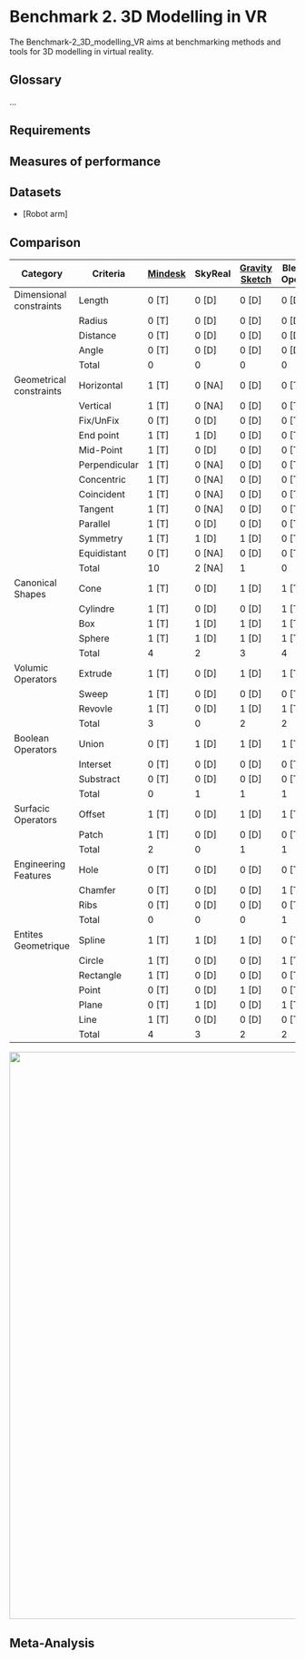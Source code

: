 # Benchmark 2. 3D Modelling in VR

The Benchmark-2_3D_modelling_VR aims at benchmarking methods and tools for 3D modelling in virtual reality.

## Glossary

...

## Requirements





## Measures of performance

## Datasets

- [Robot arm]

## Comparison

| Category                |   Criteria            | [Mindesk](https://mindeskvr.com/) | SkyReal | [Gravity<br>Sketch](https://www.gravitysketch.com/) | Blender<br>OpenXR | Blender<br>VR | [Flying<br>Shapes](https://www.flyingshapes.com/) | [VR<br>Sketch](https://vrsketch.eu/) | [Bordot *et al*](https://dl.acm.org/doi/10.1016/j.cad.2008.10.014)    | [Martin *et al*](https://link.springer.com/chapter/10.1007/978-3-319-60922-5_17)    | [Feeman *et al*](https://www.tandfonline.com/doi/abs/10.1080/16864360.2018.1462570?journalCode=tcad20)    |
|-------------------------|---------------|---------|---------|-------------------|-------------------|---------------|------------------|--------------|--------|--------|--------|
| Dimensional constraints | Length        | 0 [T]   | 0 [D]   | 0 [D]             | 0 [D]             | 0 [D]         | 0 [D]            | 0 [T]        | 0 [NA] | 0 [NA] | 1 [R]  |
|                         | Radius        | 0 [T]   | 0 [D]   | 0 [D]             | 0 [D]             | 0 [D]         | 0 [D]            | 0 [T]        | 0 [NA] | 0 [NA] | 1 [R]  |
|                         | Distance      | 0 [T]   | 0 [D]   | 0 [D]             | 0 [D]             | 0 [D]         | 0 [D]            | 0 [T]        | 0 [NA] | 0 [NA] | 1 [R]  |
|                         | Angle         | 0 [T]   | 0 [D]   | 0 [D]             | 0 [D]             | 0 [D]         | 0 [D]            | 0 [T]        | 0 [NA] | 0 [NA] | 1 [R]  |
|                         | Total         | 0       | 0       | 0                 | 0                 | 0             | 0                | 0            | 0 [NA] | 0 [NA] | 4      |
| Geometrical constraints | Horizontal    | 1 [T]   | 0 [NA]  | 0 [D]             | 0 [T]             | 0 [D]         | 0 [D]            | 1 [T]        | 0 [NA] |        | 0 [NA] |
|                         | Vertical      | 1 [T]   | 0 [NA]  | 0 [D]             | 0 [T]             | 0 [D]         | 0 [D]            | 1 [T]        | 0 [NA] |        | 0 [NA] |
|                         | Fix/UnFix     | 0 [T]   | 0 [D]   | 0 [D]             | 0 [T]             | 0 [D]         | 0 [D]            | 0 [T]        | 0 [NA] |        | 0 [NA] |
|                         | End point     | 1 [T]   | 1 [D]   | 0 [D]             | 0 [T]             | 0 [D]         | 1 [D]            | 1 [T]        | 0 [NA] |        | 0 [NA] |
|                         | Mid-Point     | 1 [T]   | 0 [D]   | 0 [D]             | 0 [T]             | 0 [D]         | 0 [D]            | 1 [T]        | 0 [NA] |        | 0 [NA] |
|                         | Perpendicular | 1 [T]   | 0 [NA]  | 0 [D]             | 0 [T]             | 0 [D]         | 0 [D]            | 1 [T]        | 0 [NA] |        | 0 [NA] |
|                         | Concentric    | 1 [T]   | 0 [NA]  | 0 [D]             | 0 [T]             | 0 [D]         | 0 [D]            | 1 [T]        | 0 [NA] |        | 0 [NA] |
|                         | Coincident    | 1 [T]   | 0 [NA]  | 0 [D]             | 0 [T]             | 0 [D]         | 1 [D]            | 1 [T]        | 0 [NA] |        | 0 [NA] |
|                         | Tangent       | 1 [T]   | 0 [NA]  | 0 [D]             | 0 [T]             | 0 [D]         | 0 [D]            | 0 [T]        | 0 [NA] |        | 0 [NA] |
|                         | Parallel      | 1 [T]   | 0 [D]   | 0 [D]             | 0 [T]             | 0 [D]         | 0 [D]            | 1 [T]        | 0 [NA] |        | 0 [NA] |
|                         | Symmetry      | 1 [T]   | 1 [D]   | 1 [D]             | 0 [T]             | 0 [D]         | 0 [D]            | 1 [T]        | 0 [NA] |        | 0 [NA] |
|                         | Equidistant   | 0 [T]   | 0 [NA]  | 0 [D]             | 0 [T]             | 0 [D]         | 0 [D]            | 0 [T]        | 0 [NA] |        | 0 [NA] |
|                         | Total         | 10      | 2 [NA]  | 1                 | 0                 | 0             | 2                | 9            | 0 [NA] |        | 0 [NA] |
| Canonical Shapes        | Cone          | 1 [T]   | 0 [D]   | 1 [D]             | 1 [T]             | 1 [D]         | 0 [T]            | 0 [T]        | 0 [R]  | 1 [R]  | 0 [R]  |
|                         | Cylindre      | 1 [T]   | 0 [D]   | 0 [D]             | 1 [T]             | 1 [D]         | 0 [T]            | 0 [T]        | 0 [R]  | 0 [NA] | 0 [R]  |
|                         | Box           | 1 [T]   | 1 [D]   | 1 [D]             | 1 [T]             | 1 [D]         | 0 [T]            | 1 [T]        | 1 [R]  | 0 [NA] | 0 [R]  |
|                         | Sphere        | 1 [T]   | 1 [D]   | 1 [D]             | 1 [T]             | 1 [D]         | 0 [T]            | 0 [T]        | 1 [R]  | 1 [R]  | 0 [R]  |
|                         | Total         | 4       | 2       | 3                 | 4                 | 4             | 0                | 1            | 2      | 2      | 0      |
| Volumic Operators       | Extrude       | 1 [T]   | 0 [D]   | 1 [D]             | 1 [T]             | 1 [D]         | 0 [D]            | 1 [T]        | 1 [R]  | 1 [R]  | 0 [NA] |
|                         | Sweep         | 1 [T]   | 0 [D]   | 0 [D]             | 0 [T]             | 0 [D]         | 0 [D]            | 0 [D]        | 0 [R]  | 0 [NA] | 0 [NA] |
|                         | Revovle       | 1 [T]   | 0 [D]   | 1 [D]             | 1 [T]             | 1 [D]         | 0 [D]            | 0 [D]        | 0 [R]  | 1 [R]  | 0 [NA] |
|                         | Total         | 3       | 0       | 2                 | 2                 | 2             | 0                | 1            | 1      | 2      | 0 [NA] |
| Boolean Operators       | Union         | 0 [T]   | 1 [D]   | 1 [D]             | 1 [T]             | 1 [D]         | 0 [D]            | 1 [D]        | 0 [NA] | 1 [R]  | 0 [NA] |
|                         | Interset      | 0 [T]   | 0 [D]   | 0 [D]             | 0 [T]             | 0 [D]         | 0 [D]            | 0 [T]        | 0 [R]  | 1 [R]  | 0 [NA] |
|                         | Substract     | 0 [T]   | 0 [D]   | 0 [D]             | 0 [T]             | 0 [D]         | 0 [D]            | 0 [T]        | 1 [R]  | 0 [NA] | 0 [NA] |
|                         | Total         | 0       | 1       | 1                 | 1                 | 1             | 0                | 1            | 1 [NA] | 2      | 0 [NA] |
| Surfacic Operators      | Offset        | 1 [T]   | 0 [D]   | 1 [D]             | 1 [T]             | 1 [D]         | 0 [T]            | 1 [T]        | 0 [NA] | 0 [NA] | 0 [NA] |
|                         | Patch         | 1 [T]   | 0 [D]   | 0 [D]             | 0 [T]             | 0 [D]         | 1 [T]            | 0 [T]        | 0 [NA] | 0 [NA] | 0 [NA] |
|                         | Total         | 2       | 0       | 1                 | 1                 | 1             | 1                | 1            | 0 [NA] | 0 [NA] | 0 [NA] |
| Engineering Features    | Hole          | 0 [T]   | 0 [D]   | 0 [D]             | 0 [T]             | 0 [D]         | 0 [D]            | 1 [T]        | 1 [R]  | 1 [R]  | 0 [NA] |
|                         | Chamfer       | 0 [T]   | 0 [D]   | 0 [D]             | 1 [T]             | 1 [D]         | 0 [D]            | 0 [T]        | 0 [R]  | 1 [R]  | 0 [NA] |
|                         | Ribs          | 0 [T]   | 0 [D]   | 0 [D]             | 0 [T]             | 0 [D]         | 0 [D]            | 0 [T]        | 0 [R]  | 0 [NA] | 0 [NA] |
|                         | Total         | 0       | 0       | 0                 | 1                 | 1             | 0                | 1            | 1      | 2      | 0 [NA] |
| Entites Geometrique     | Spline        | 1 [T]   | 1 [D]   | 1 [D]             | 0 [T]             | 0 [D]         | 1 [T]            | 0 [T]        | 0 [R]  | 1 [R]  | 0 [R]  |
|                         | Circle        | 1 [T]   | 0 [D]   | 0 [D]             | 1 [T]             | 1 [D]         | 0 [T]            | 1 [T]        | 0 [R]  | 0 [NA] | 0 [R]  |
|                         | Rectangle     | 1 [T]   | 0 [D]   | 0 [D]             | 0 [T]             | 0 [D]         | 0 [T]            | 1 [T]        | 0 [R]  | 0 [NA] | 0 [R]  |
|                         | Point         | 0 [T]   | 0 [D]   | 1 [D]             | 0 [T]             | 0 [D]         | 0 [T]            | 0 [T]        | 0 [R]  | 1 [R]  | 0 [R]  |
|                         | Plane         | 0 [T]   | 1 [D]   | 0 [D]             | 1 [T]             | 1 [D]         | 1 [T]            | 1 [T]        | 0 [R]  | 1 [R]  | 0 [R]  |
|                         | Line          | 1 [T]   | 0 [D]   | 0 [D]             | 0 [T]             | 0 [D]         | 1 [T]            | 1 [T]        | 0 [R]  | 1 [R]  | 0 [R]  |
|                         | Total         | 4       | 3       | 2                 | 2                 | 2             | 3                | 4            | 0      | 4      | 0      |
<td><img src="https://github.com/GIS-S-mart/Benchmark-2_3D_modelling_in_VR/blob/main/images/Capabilities.PNG"  width=1000 /></td>


## Meta-Analysis



